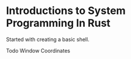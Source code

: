 # Introductions to System Programming In Rust

Started with creating a basic shell.

Todo Window Coordinates
